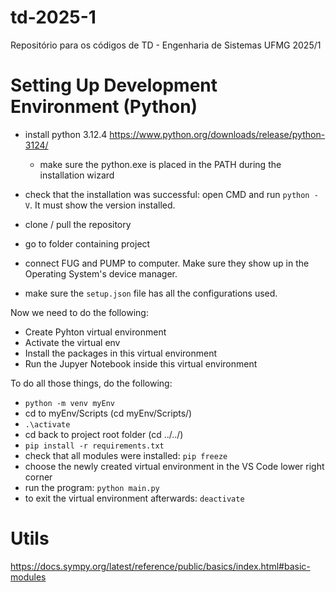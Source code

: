 # td-2025-1
Repositório para os códigos de TD - Engenharia de Sistemas UFMG 2025/1

# Setting Up Development Environment (Python)

- install python 3.12.4 https://www.python.org/downloads/release/python-3124/
    - make sure the python.exe is placed in the PATH during the installation wizard

- check that the installation was successful: open CMD and run `python -V`. It must show the version installed.
- clone / pull the repository
- go to folder containing project
- connect FUG and PUMP to computer. Make sure they show up in the Operating System's device manager.
- make sure the `setup.json` file has all the configurations used.

Now we need to do the following:
 * Create Pyhton virtual environment
 * Activate the virtual env
 * Install the packages in this virtual environment
 * Run the Jupyer Notebook inside this virtual environment
 
To do all those things, do the following:
- `python -m venv myEnv`
- cd to myEnv/Scripts (cd myEnv/Scripts/)
- `.\activate`
- cd back to project root folder (cd ../../)
- `pip install -r requirements.txt`
- check that all modules were installed: `pip freeze`
- choose the newly created virtual environment in the VS Code lower right corner
- run the program: `python main.py`
- to exit the virtual environment afterwards: `deactivate`

# Utils

https://docs.sympy.org/latest/reference/public/basics/index.html#basic-modules